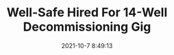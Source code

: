 ---
"title": "Well-Safe Hired For 14-Well Decommissioning Gig"
"date": "2021-10-7 8:49:13"
"feed_name": "RIGZONE"
"feed_website": "http://www.rigzone.com/"
"feed_rss": "http://www.rigzone.com/news/rss/rigzone_latest.aspx"
"link": "https://www.rigzone.com/news/wellsafe_hired_for_14well_decommissioning_gig-07-oct-2021-166645-article/?rss=true"
"source": "None"
"file": "_posts/2021-1-1-823fa72c31ac7f43b6e8f5a984631361805592ce.md"
"accident": "0"
"drilling": "0"
"dead": "0"
"injured": "0"
"arrested": "0"
"place": "unknown place"
"where": "unknown site"
"causes": "unknown"
"place_uri": "unknown place"
---